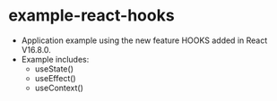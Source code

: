# example-react-hooks

* Application example using the new feature HOOKS added in React V16.8.0.
* Example includes:
  * useState()
  * useEffect()
  * useContext()

